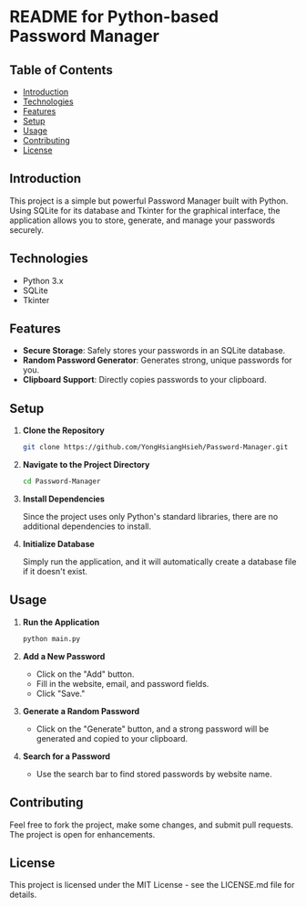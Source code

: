 # README for Python-based Password Manager

## Table of Contents

- [Introduction](#introduction)
- [Technologies](#technologies)
- [Features](#features)
- [Setup](#setup)
- [Usage](#usage)
- [Contributing](#contributing)
- [License](#license)

## Introduction

This project is a simple but powerful Password Manager built with Python. Using SQLite for its database and Tkinter for the graphical interface, the application allows you to store, generate, and manage your passwords securely.

## Technologies

- Python 3.x
- SQLite
- Tkinter

## Features

- **Secure Storage**: Safely stores your passwords in an SQLite database.
- **Random Password Generator**: Generates strong, unique passwords for you.
- **Clipboard Support**: Directly copies passwords to your clipboard.
  
## Setup

1. **Clone the Repository**

    ```bash
    git clone https://github.com/YongHsiangHsieh/Password-Manager.git
    ```

2. **Navigate to the Project Directory**

    ```bash
    cd Password-Manager
    ```

3. **Install Dependencies**

    Since the project uses only Python's standard libraries, there are no additional dependencies to install.

4. **Initialize Database**

    Simply run the application, and it will automatically create a database file if it doesn't exist.

## Usage

1. **Run the Application**

    ```bash
    python main.py
    ```

2. **Add a New Password**
    - Click on the "Add" button.
    - Fill in the website, email, and password fields.
    - Click "Save."

3. **Generate a Random Password**
    - Click on the "Generate" button, and a strong password will be generated and copied to your clipboard.

4. **Search for a Password**
    - Use the search bar to find stored passwords by website name.

## Contributing

Feel free to fork the project, make some changes, and submit pull requests. The project is open for enhancements.

## License

This project is licensed under the MIT License - see the LICENSE.md file for details.
